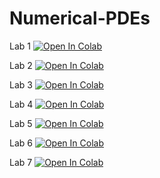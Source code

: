 # Numerical-PDEs

Lab 1 [![Open In Colab](https://colab.research.google.com/assets/colab-badge.svg)](https://colab.research.google.com/github/KOS-UJ/Numerical-PDEs/blob/master/Elliptic.ipynb)

Lab 2 [![Open In Colab](https://colab.research.google.com/assets/colab-badge.svg)](https://colab.research.google.com/github/KOS-UJ/Numerical-PDEs/blob/master/Parabolic.ipynb)

Lab 3 [![Open In Colab](https://colab.research.google.com/assets/colab-badge.svg)](https://colab.research.google.com/github/KOS-UJ/Numerical-PDEs/blob/master/Hyperbolic.ipynb)

Lab 4 [![Open In Colab](https://colab.research.google.com/assets/colab-badge.svg)](https://colab.research.google.com/github/KOS-UJ/Numerical-PDEs/blob/master/Variational.ipynb)

Lab 5 [![Open In Colab](https://colab.research.google.com/assets/colab-badge.svg)](https://colab.research.google.com/github/KOS-UJ/Numerical-PDEs/blob/master/NeumannElliptic.ipynb)

Lab 6 [![Open In Colab](https://colab.research.google.com/assets/colab-badge.svg)](https://colab.research.google.com/github/KOS-UJ/Numerical-PDEs/blob/master/FEM.ipynb)

Lab 7 [![Open In Colab](https://colab.research.google.com/assets/colab-badge.svg)](https://colab.research.google.com/github/KOS-UJ/Numerical-PDEs/blob/master/FEM_MESH.ipynb)
